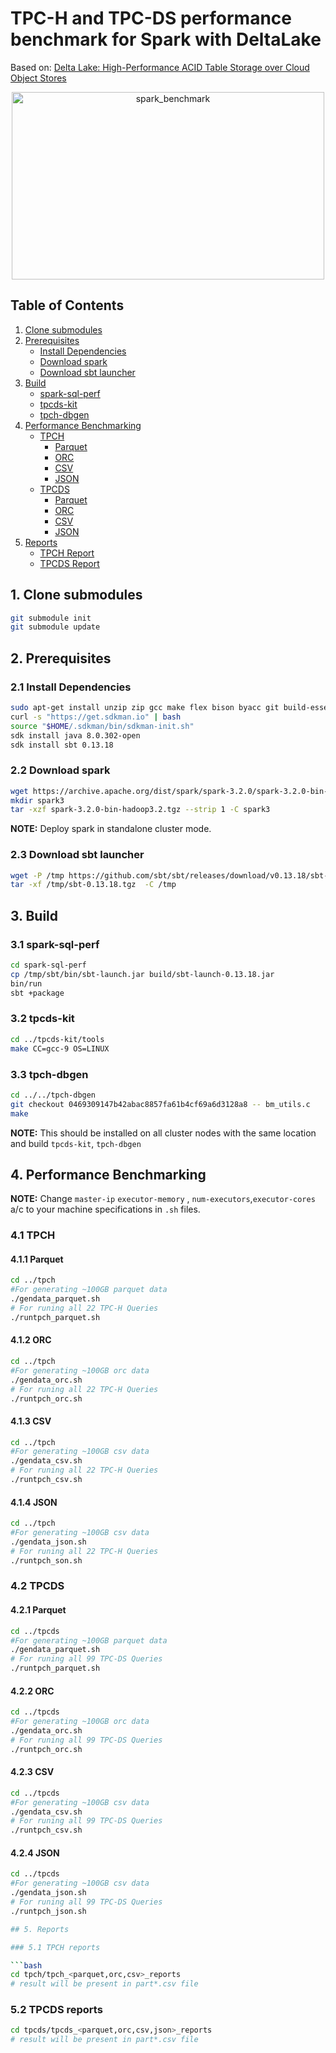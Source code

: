 # TPC-H and TPC-DS performance benchmark for Spark with DeltaLake

Based on: [Delta Lake: High-Performance ACID Table Storage over Cloud Object Stores](http://www.vldb.org/pvldb/vol13/p3411-armbrust.pdf)

<div align="center">
	<img width="500" height="300" src="logo/spark_benchmark.png" alt="spark_benchmark">
</div>

## Table of Contents

1. [Clone submodules](#1-clone-submodules)
2. [Prerequisites](#2-prerequisites)
    - [Install Dependencies](#21-install-dependencies)
    - [Download spark](#22-download-spark)
    - [Download sbt launcher](#23-download-sbt-launcher)
3. [Build](#3-build)
    - [spark-sql-perf](#31-spark-sql-perf)
    - [tpcds-kit](#32-tpcds-kit)
    - [tpch-dbgen](#33-tpch-dbgen)
4. [Performance Benchmarking](#4-performance-benchmarking)
    - [TPCH](#41-tpch)
        - [Parquet](#411-parquet)
        - [ORC](#412-orc)
        - [CSV](#413-csv)
        - [JSON](#414-json)
    - [TPCDS](#42-tpcds)
        - [Parquet](#421-parquet)
        - [ORC](#422-orc)
        - [CSV](#423-csv)
        - [JSON](#424-json)
5. [Reports](#5-reports)
    - [TPCH Report](#51-tpch-reports)
    - [TPCDS Report](#52-tpcds-reports)

## 1. Clone submodules

```bash
git submodule init
git submodule update
```

## 2. Prerequisites

### 2.1 Install Dependencies

```bash
sudo apt-get install unzip zip gcc make flex bison byacc git build-essential -y
curl -s "https://get.sdkman.io" | bash
source "$HOME/.sdkman/bin/sdkman-init.sh"
sdk install java 8.0.302-open
sdk install sbt 0.13.18
```

### 2.2 Download spark

```bash
wget https://archive.apache.org/dist/spark/spark-3.2.0/spark-3.2.0-bin-hadoop3.2.tgz
mkdir spark3
tar -xzf spark-3.2.0-bin-hadoop3.2.tgz --strip 1 -C spark3
```

**NOTE:** Deploy spark in standalone cluster mode.

### 2.3 Download sbt launcher

```bash
wget -P /tmp https://github.com/sbt/sbt/releases/download/v0.13.18/sbt-0.13.18.tgz
tar -xf /tmp/sbt-0.13.18.tgz  -C /tmp
```

## 3. Build

### 3.1 spark-sql-perf

```bash
cd spark-sql-perf
cp /tmp/sbt/bin/sbt-launch.jar build/sbt-launch-0.13.18.jar
bin/run
sbt +package
```

### 3.2 tpcds-kit

```bash
cd ../tpcds-kit/tools
make CC=gcc-9 OS=LINUX
```

### 3.3 tpch-dbgen

```bash
cd ../../tpch-dbgen
git checkout 0469309147b42abac8857fa61b4cf69a6d3128a8 -- bm_utils.c
make
```

**NOTE:** This should be installed on all cluster nodes with the same location and build `tpcds-kit`, `tpch-dbgen`

## 4. Performance Benchmarking

**NOTE:** Change `master-ip` `executor-memory` , `num-executors`,`executor-cores` a/c to your machine specifications in `.sh` files.

### 4.1 TPCH

#### 4.1.1 Parquet

```bash
cd ../tpch
#For generating ~100GB parquet data
./gendata_parquet.sh
# For runing all 22 TPC-H Queries
./runtpch_parquet.sh
```

#### 4.1.2 ORC

```bash
cd ../tpch
#For generating ~100GB orc data
./gendata_orc.sh
# For runing all 22 TPC-H Queries
./runtpch_orc.sh
```

#### 4.1.3 CSV

```bash
cd ../tpch
#For generating ~100GB csv data
./gendata_csv.sh
# For runing all 22 TPC-H Queries
./runtpch_csv.sh
```

#### 4.1.4 JSON

```bash
cd ../tpch
#For generating ~100GB csv data
./gendata_json.sh
# For runing all 22 TPC-H Queries
./runtpch_son.sh
```

### 4.2 TPCDS

#### 4.2.1 Parquet

```bash
cd ../tpcds
#For generating ~100GB parquet data
./gendata_parquet.sh
# For runing all 99 TPC-DS Queries
./runtpch_parquet.sh
```

#### 4.2.2 ORC

```bash
cd ../tpcds
#For generating ~100GB orc data
./gendata_orc.sh
# For runing all 99 TPC-DS Queries
./runtpch_orc.sh
```

#### 4.2.3 CSV

```bash
cd ../tpcds
#For generating ~100GB csv data
./gendata_csv.sh
# For runing all 99 TPC-DS Queries
./runtpch_csv.sh
```

#### 4.2.4 JSON

```bash
cd ../tpcds
#For generating ~100GB csv data
./gendata_json.sh
# For runing all 99 TPC-DS Queries
./runtpch_json.sh

## 5. Reports

### 5.1 TPCH reports

```bash
cd tpch/tpch_<parquet,orc,csv>_reports
# result will be present in part*.csv file
```

### 5.2 TPCDS reports

```bash
cd tpcds/tpcds_<parquet,orc,csv,json>_reports
# result will be present in part*.csv file
```

